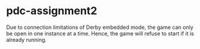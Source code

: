 # pdc-assignment2

Due to connection limitations of Derby embedded mode, the game can 
only be open in one instance at a time. Hence, the game will refuse to
start if it is already running.